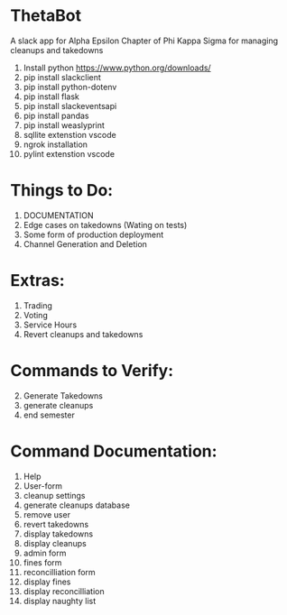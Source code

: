 # ThetaBot
A slack app for Alpha Epsilon Chapter of Phi Kappa Sigma for managing cleanups and takedowns

1. Install python https://www.python.org/downloads/
2. pip install slackclient
3. pip install python-dotenv
4. pip install flask
5. pip install slackeventsapi
6. pip install pandas
7. pip install weaslyprint
8. sqllite extenstion vscode
9. ngrok installation
10. pylint extenstion vscode

# Things to Do:
1. DOCUMENTATION
2. Edge cases on takedowns (Wating on tests)
3. Some form of production deployment
4. Channel Generation and Deletion

# Extras:
1. Trading
2. Voting
3. Service Hours
4. Revert cleanups and takedowns


# Commands to Verify:
2. Generate Takedowns
7. generate cleanups
18. end semester

# Command Documentation:
1. Help
3. User-form
4. cleanup settings
5. generate cleanups database
6. remove user
9. revert takedowns
10. display takedowns
11. display cleanups
12. admin form
13. fines form
14. reconcilliation form
15. display fines
16. display reconcilliation
17. display naughty list